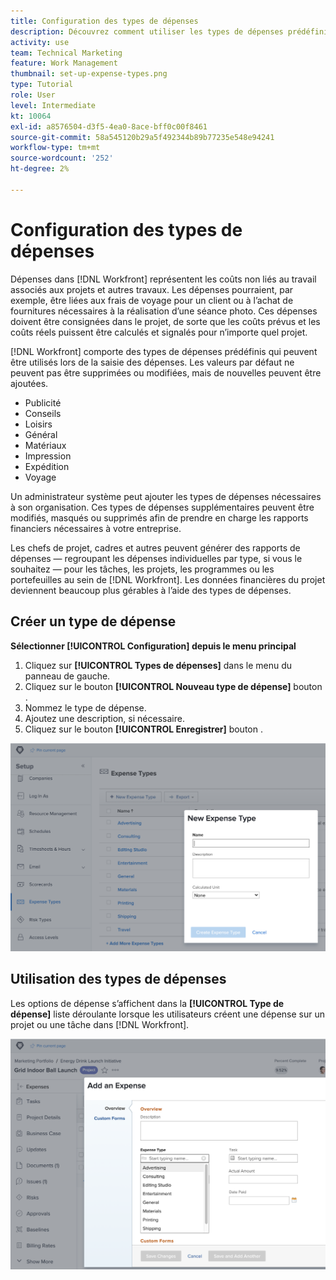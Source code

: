 ```yaml
---
title: Configuration des types de dépenses
description: Découvrez comment utiliser les types de dépenses prédéfinis lors de la saisie des dépenses et comment créer de nouveaux types de dépenses.
activity: use
team: Technical Marketing
feature: Work Management
thumbnail: set-up-expense-types.png
type: Tutorial
role: User
level: Intermediate
kt: 10064
exl-id: a8576504-d3f5-4ea0-8ace-bff0c00f8461
source-git-commit: 58a545120b29a5f492344b89b77235e548e94241
workflow-type: tm+mt
source-wordcount: '252'
ht-degree: 2%

---
```


# Configuration des types de dépenses

Dépenses dans [!DNL Workfront] représentent les coûts non liés au travail associés aux projets et autres travaux. Les dépenses pourraient, par exemple, être liées aux frais de voyage pour un client ou à l’achat de fournitures nécessaires à la réalisation d’une séance photo. Ces dépenses doivent être consignées dans le projet, de sorte que les coûts prévus et les coûts réels puissent être calculés et signalés pour n’importe quel projet.

[!DNL Workfront] comporte des types de dépenses prédéfinis qui peuvent être utilisés lors de la saisie des dépenses. Les valeurs par défaut ne peuvent pas être supprimées ou modifiées, mais de nouvelles peuvent être ajoutées.

* Publicité
* Conseils
* Loisirs
* Général
* Matériaux
* Impression
* Expédition
* Voyage

Un administrateur système peut ajouter les types de dépenses nécessaires à son organisation. Ces types de dépenses supplémentaires peuvent être modifiés, masqués ou supprimés afin de prendre en charge les rapports financiers nécessaires à votre entreprise.

Les chefs de projet, cadres et autres peuvent générer des rapports de dépenses — regroupant les dépenses individuelles par type, si vous le souhaitez — pour les tâches, les projets, les programmes ou les portefeuilles au sein de [!DNL Workfront]. Les données financières du projet deviennent beaucoup plus gérables à l’aide des types de dépenses.

## Créer un type de dépense

**Sélectionner [!UICONTROL Configuration] depuis le menu principal**

1. Cliquez sur **[!UICONTROL Types de dépenses]** dans le menu du panneau de gauche.
1. Cliquez sur le bouton **[!UICONTROL Nouveau type de dépense]** bouton .
1. Nommez le type de dépense.
1. Ajoutez une description, si nécessaire.
1. Cliquez sur le bouton **[!UICONTROL Enregistrer]** bouton .

![Une image de création d’une [!UICONTROL Type de dépense]](assets/setting-up-finances-6.png)

## Utilisation des types de dépenses

Les options de dépense s’affichent dans la **[!UICONTROL Type de dépense]** liste déroulante lorsque les utilisateurs créent une dépense sur un projet ou une tâche dans [!DNL Workfront].

![Image d’ajout d’une nouvelle dépense](assets/setting-up-finances-7.png)
